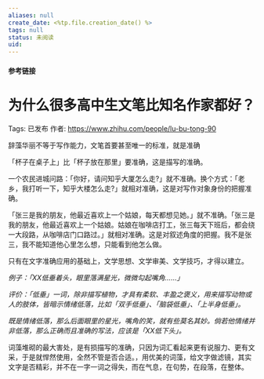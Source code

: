 ```yaml
---
aliases: null
create_date: <%tp.file.creation_date() %>
tags: null
status: 未阅读 
uid: 
---
```



#### 参考链接

# 为什么很多高中生文笔比知名作家都好？

Tags: 已发布
作者: https://www.zhihu.com/people/lu-bu-tong-90

辞藻华丽不等于写作能力，文笔首要甚至唯一的标准，就是准确

「杯子在桌子上」比「杯子放在那里」要准确，这是描写的准确。

一个农民进城问路：「你好，请问知乎大厦怎么走?」就不准确。换个方式：「老乡，我打听一下，知乎大楼怎么走?」就相对准确，这是对写作对象身份的把握准确。

「张三是我的朋友，他最近喜欢上一个姑娘，每天都想见她。」就不准确。「张三是我的朋友，他最近喜欢上一个姑娘。姑娘在咖啡店打工，张三每天下班后，都会绕一大段路，从咖啡店门口路过。」就相对准确。这是对叙述角度的把握。我不是张三，我不能知道他心里怎么想，只能看到他怎么做。

只有在文字准确应用的基础上，文学思想、文学审美、文学技巧，才得以建立。

*例子：「XX低垂着头，眼里落满星光，微微勾起嘴角……」*

*评价：「低垂」一词，除非描写植物，才具有柔软、丰盈之褒义，用来描写动物或人的肢体，皆暗示情绪低落，比如「双手低垂」、「脑袋低垂」、「上半身低垂」。*

*既是情绪低落，那么后面眼里的星光，嘴角的笑，就有些莫名其妙。倘若他情绪并非低落，那么正确而且准确的写法，应该是「XX低下头」。*

词藻堆砌的最大害处，是有损描写的准确，只因为词汇看起来更有说服力、更有文采，于是就悍然使用，全然不管是否合适。，用优美的词藻，给文字做滤镜，其实文字是否精彩，并不在一字一词之得失，而在气息，在句势，在段落，在整体。